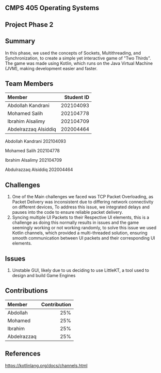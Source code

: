 ## CMPS 405 Operating Systems
## Project Phase 2

## Summary
In this phase, we used the concepts of Sockets, Multithreading, and Synchronization, to create a simple yet interactive game of "Two Thirds".
The game was made using Kotlin, which runs on the Java Virtual Machine (JVM), making development easier and faster.

## Team Members

| Member | Student ID |
| :----- | ---------: |
| Abdollah Kandrani | 202104093 |
| Mohamed Salih | 202104778 |
| Ibrahim Alsalimy | 202104709 |
| Abdelrazzaq Alsiddiq | 202004464 |


Abdollah Kandrani 202104093

Mohamed Salih 202104778

Ibrahim Alsalimy 202104709

Abdulrazzaq Alsiddiq 202004464

## Challenges
1. One of the Main challenges we faced was TCP Packet Overloading, as Packet Delivery was inconsistent due to differing network connectivity on different devices, To address this issue, we integrated delays and pauses into the code to ensure reliable packet delivery.
2. Syncing multiple UI Packets to their Respective UI elements, this is a challenge as doing this normally results in issues and the game seemingly working or not working randomly, to solve this issue we used Kotlin channels, which provided a multi-threaded solution, ensuring smooth communication between UI packets and their corresponding UI elements.

## Issues
1. Unstable GUI, likely due to us deciding to use LittleKT, a tool used to design and build Game Engines

## Contributions
| Member | Contribution |
| :----- | ---------: |
| Abdollah | 25% |
| Mohamed | 25% |
| Ibrahim | 25% |
| Abdelrazzaq | 25% |

## References
https://kotlinlang.org/docs/channels.html
